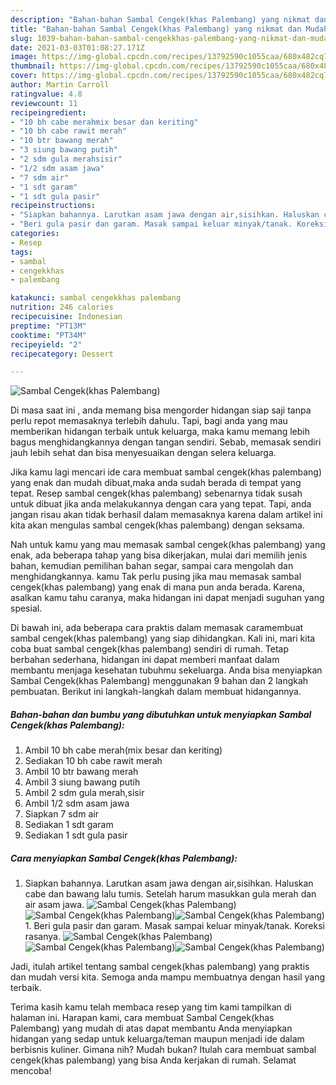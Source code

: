 ```yaml
---
description: "Bahan-bahan Sambal Cengek(khas Palembang) yang nikmat dan Mudah Dibuat"
title: "Bahan-bahan Sambal Cengek(khas Palembang) yang nikmat dan Mudah Dibuat"
slug: 1039-bahan-bahan-sambal-cengekkhas-palembang-yang-nikmat-dan-mudah-dibuat
date: 2021-03-03T01:08:27.171Z
image: https://img-global.cpcdn.com/recipes/13792590c1055caa/680x482cq70/sambal-cengekkhas-palembang-foto-resep-utama.jpg
thumbnail: https://img-global.cpcdn.com/recipes/13792590c1055caa/680x482cq70/sambal-cengekkhas-palembang-foto-resep-utama.jpg
cover: https://img-global.cpcdn.com/recipes/13792590c1055caa/680x482cq70/sambal-cengekkhas-palembang-foto-resep-utama.jpg
author: Martin Carroll
ratingvalue: 4.8
reviewcount: 11
recipeingredient:
- "10 bh cabe merahmix besar dan keriting"
- "10 bh cabe rawit merah"
- "10 btr bawang merah"
- "3 siung bawang putih"
- "2 sdm gula merahsisir"
- "1/2 sdm asam jawa"
- "7 sdm air"
- "1 sdt garam"
- "1 sdt gula pasir"
recipeinstructions:
- "Siapkan bahannya. Larutkan asam jawa dengan air,sisihkan. Haluskan cabe dan bawang lalu tumis. Setelah harum masukkan gula merah dan air asam jawa."
- "Beri gula pasir dan garam. Masak sampai keluar minyak/tanak. Koreksi rasanya."
categories:
- Resep
tags:
- sambal
- cengekkhas
- palembang

katakunci: sambal cengekkhas palembang 
nutrition: 246 calories
recipecuisine: Indonesian
preptime: "PT13M"
cooktime: "PT34M"
recipeyield: "2"
recipecategory: Dessert

---
```



![Sambal Cengek(khas Palembang)](https://img-global.cpcdn.com/recipes/13792590c1055caa/680x482cq70/sambal-cengekkhas-palembang-foto-resep-utama.jpg)

Di masa  saat ini , anda memang bisa mengorder hidangan siap saji tanpa perlu repot memasaknya terlebih dahulu. Tapi, bagi anda yang mau memberikan hidangan terbaik untuk keluarga, maka kamu memang lebih bagus menghidangkannya dengan tangan sendiri. Sebab, memasak sendiri jauh lebih sehat dan bisa menyesuaikan dengan selera keluarga.

Jika kamu lagi mencari ide cara membuat sambal cengek(khas palembang) yang enak dan mudah dibuat,maka anda sudah berada di tempat yang tepat. Resep sambal cengek(khas palembang)  sebenarnya tidak susah untuk dibuat jika anda melakukannya dengan cara yang tepat. Tapi, anda jangan risau akan tidak berhasil dalam memasaknya 
karena dalam artikel ini kita akan mengulas sambal cengek(khas palembang) dengan seksama.  



Nah untuk kamu yang mau memasak sambal cengek(khas palembang) yang enak, ada beberapa tahap yang bisa dikerjakan, mulai dari memilih jenis bahan, kemudian pemilihan bahan segar, sampai cara mengolah dan menghidangkannya. kamu Tak perlu pusing jika mau memasak sambal cengek(khas palembang) yang enak di mana pun anda berada. Karena, asalkan kamu  tahu caranya, maka hidangan ini dapat menjadi suguhan yang spesial.

Di bawah ini, ada beberapa cara praktis  dalam memasak caramembuat sambal cengek(khas palembang) yang siap dihidangkan. Kali ini, mari kita coba buat sambal cengek(khas palembang) sendiri di rumah. Tetap berbahan sederhana, hidangan ini dapat memberi manfaat dalam membantu menjaga kesehatan tubuhmu sekeluarga. Anda bisa menyiapkan Sambal Cengek(khas Palembang) menggunakan 9 bahan dan 2 langkah pembuatan. Berikut ini langkah-langkah dalam membuat hidangannya.

<!--inarticleads1-->

##### Bahan-bahan dan bumbu yang dibutuhkan untuk menyiapkan Sambal Cengek(khas Palembang):

1. Ambil 10 bh cabe merah(mix besar dan keriting)
1. Sediakan 10 bh cabe rawit merah
1. Ambil 10 btr bawang merah
1. Ambil 3 siung bawang putih
1. Ambil 2 sdm gula merah,sisir
1. Ambil 1/2 sdm asam jawa
1. Siapkan 7 sdm air
1. Sediakan 1 sdt garam
1. Sediakan 1 sdt gula pasir




<!--inarticleads2-->

##### Cara menyiapkan Sambal Cengek(khas Palembang):

1. Siapkan bahannya. Larutkan asam jawa dengan air,sisihkan. Haluskan cabe dan bawang lalu tumis. Setelah harum masukkan gula merah dan air asam jawa.
<img src="https://img-global.cpcdn.com/steps/dedd73bb1cfb90c4/160x128cq70/sambal-cengekkhas-palembang-langkah-memasak-1-foto.jpg" alt="Sambal Cengek(khas Palembang)"><img src="https://img-global.cpcdn.com/steps/5957d1c39ca16f9e/160x128cq70/sambal-cengekkhas-palembang-langkah-memasak-1-foto.jpg" alt="Sambal Cengek(khas Palembang)"><img src="https://img-global.cpcdn.com/steps/f4f34ff60f4d9ebf/160x128cq70/sambal-cengekkhas-palembang-langkah-memasak-1-foto.jpg" alt="Sambal Cengek(khas Palembang)">1. Beri gula pasir dan garam. Masak sampai keluar minyak/tanak. Koreksi rasanya.
<img src="https://img-global.cpcdn.com/steps/f9fb47d7a0dee6b1/160x128cq70/sambal-cengekkhas-palembang-langkah-memasak-2-foto.jpg" alt="Sambal Cengek(khas Palembang)"><img src="https://img-global.cpcdn.com/steps/d6c618790ce878d5/160x128cq70/sambal-cengekkhas-palembang-langkah-memasak-2-foto.jpg" alt="Sambal Cengek(khas Palembang)"><img src="https://img-global.cpcdn.com/steps/fe312b74f5e9b2e4/160x128cq70/sambal-cengekkhas-palembang-langkah-memasak-2-foto.jpg" alt="Sambal Cengek(khas Palembang)">



Jadi, itulah artikel tentang  sambal cengek(khas palembang)  yang praktis dan mudah versi kita. Semoga anda mampu membuatnya dengan hasil yang terbaik. 

Terima kasih kamu telah membaca resep yang tim kami tampilkan di halaman ini. Harapan kami, cara membuat  Sambal Cengek(khas Palembang) yang mudah di atas dapat membantu Anda menyiapkan hidangan yang sedap untuk keluarga/teman maupun menjadi ide dalam berbisnis kuliner. Gimana nih? Mudah bukan? Itulah cara membuat sambal cengek(khas palembang) yang bisa Anda kerjakan di rumah. Selamat mencoba!

